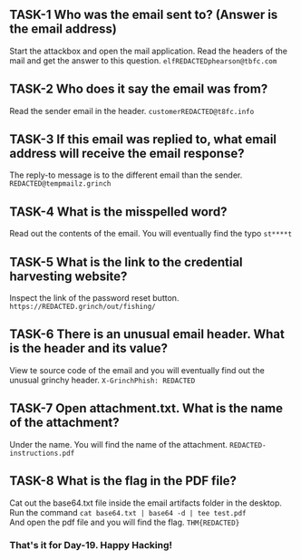 ## TASK-1  Who was the email sent to? (Answer is the email address) 

Start the attackbox and open the mail application. Read the headers of the mail and get the answer to this question. ```elfREDACTEDphearson@tbfc.com```

## TASK-2 Who does it say the email was from?

Read the sender email in the header. ```customerREDACTED@t8fc.info```

## TASK-3 If this email was replied to, what email address will receive the email response?

The reply-to message is to the different email than the sender. ```REDACTED@tempmailz.grinch```

## TASK-4 What is the misspelled word?

Read out the contents of the email. You will eventually find the typo ```st****t```

## TASK-5 What is the link to the credential harvesting website?

Inspect the link of the password reset button. ```https://REDACTED.grinch/out/fishing/```

## TASK-6 There is an unusual email header. What is the header and its value?

View te source code of the email and you will eventually find out the unusual grinchy header. ```X-GrinchPhish: REDACTED```

## TASK-7 Open attachment.txt. What is the name of the attachment?

Under the name. You will find the name of the attachment. ```REDACTED-instructions.pdf```

## TASK-8 What is the flag in the PDF file?

Cat out the base64.txt file inside the email artifacts folder in the desktop. Run the command ```cat base64.txt | base64 -d | tee test.pdf```<br>
And open the pdf file and you will find the flag. ```THM{REDACTED}```

<h3><b>That's it for Day-19. Happy Hacking!</b></h3>
